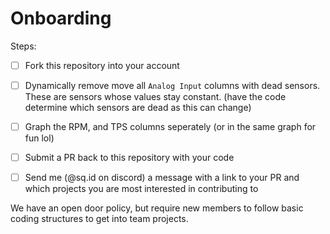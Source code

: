 # Onboarding

Steps:
- [ ] Fork this repository into your account
- [ ] Dynamically remove move all `Analog Input` columns with dead sensors. These are sensors whose values stay constant. (have the code determine which sensors are dead as this can change)
- [ ] Graph the RPM, and TPS columns seperately (or in the same graph for fun lol)
- [ ] Submit a PR back to this repository with your code
- [ ] Send me (@sq.id on discord) a message with a link to your PR and which projects you are most interested in contributing to


We have an open door policy, but require new members to follow basic coding structures to get into team projects.
